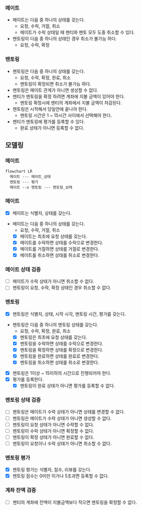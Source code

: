 ### 메이트
- 메이트는 다음 중 하나의 상태를 갖는다.
  - 요청, 수락, 거절, 취소
  - 메이트가 수락 상태일 때 멘티와 멘토 모두 도중 취소할 수 있다.
- 멘토링이 다음 중 하나의 상태인 경우 취소가 불가능 하다.
  - 요청, 수락, 확정

### 멘토링
- 멘토링은 다음 중 하나의 상태를 갖는다.
  - 요청, 수락, 확정, 완료, 취소
  - 멘토링이 확정되면 취소가 불가능 하다.
- 멘토링은 메이트 관계가 아니면 생성할 수 없다.
- 멘티가 멘토링을 확정 하려면 계좌에 지불 금액이 있어야 한다.
  - 멘토링 확정시에 멘티의 계좌에서 지불 금액이 차감된다.
- 멘토링은 시작해서 당일안에 끝나야 한다.
  - 멘토링 시간은 1 ~ 15시간 사이에서 선택해야 한다.
- 멘티가 멘토링에 평가를 등록할 수 있다.
  - 완료 상태가 아니면 등록할 수 없다.

## 모델링
### 메이트
```mermaid
flowchart LR
  메이트 --- 메이트_상태
  멘토링 --- 평가
  메이트 --x 멘토링 --- 멘토링_상태
```

### 메이트
- [x] 메이트는 식별자, 상태를 갖는다.
- 메이트는 다음 중 하나의 상태를 갖는다.
  - 요청, 수락, 거절, 취소
  - [x] 메이트는 최초에 요청 상태를 갖는다.
  - [x] 메이트를 수락하면 상태를 수락으로 변경한다.
  - [x] 메이트를 거절하면 상태를 거절로 변경한다.
  - [x] 메이트를 취소하면 상태를 취소로 변경한다.

### 메이트 상태 검증
- [ ] 메이트가 수락 상태가 아니면 취소할 수 없다.
- [ ] 멘토링이 요청, 수락, 확정 상태인 경우 취소할 수 없다.

### 멘토링
- [x] 멘토링은 식별자, 상태, 시작 시각, 멘토링 시간, 평가를 갖는다. 
- 멘토링은 다음 중 하나의 멘토링 상태를 갖는다.
  - 요청, 수락, 확정, 완료, 취소
  - [x] 멘토링은 최초에 요청 상태를 갖는다.
  - [x] 멘토링을 수락하면 상태를 수락으로 변경한다.
  - [x] 멘토링을 확정하면 상태를 확정으로 변경한다.
  - [x] 멘토링을 완료하면 상태를 완료로 변경한다.
  - [x] 멘토링을 취소하면 상태를 취소로 변경한다.
- [x] 멘토링은 1이상 ~ 15이하의 시간으로 진행되어야 한다. 
- [x] 평가를 등록한다.
  - [x] 멘토링이 완료 상태가 아니면 평가를 등록할 수 없다.

### 멘토링 상태 검증
- [ ] 멘토링은 메이트가 수락 상태가 아니면 상태를 변경할 수 없다. 
- [ ] 멘토링은 메이트가 수락 상태가 아니면 생성할 수 없다.
- [ ] 멘토링이 요청 상태가 아니면 수락할 수 없다.
- [ ] 멘토링이 수락 상태가 아니면 확정할 수 없다.
- [ ] 멘토링이 확정 상태가 아니면 완료할 수 없다.
- [ ] 멘토링이 요청이나 수락 상태가 아니면 취소할 수 없다.

### 멘토링 평가
- [x] 멘토링 평가는 식별자, 점수, 리뷰를 갖는다.
- [x] 멘토링 점수는 0미만 이거나 5초과면 등록할 수 없다.

### 계좌 잔액 검증
- [ ] 멘티의 계좌에 잔액이 지불금액보다 작으면 멘토링을 확정할 수 없다.
